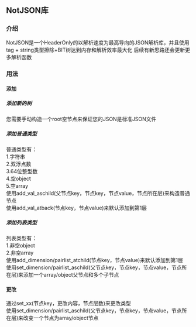 ## NotJSON库
### 介绍
NotJSON是一个HeaderOnly的以解析速度为最高导向的JSON解析库，并且使用tag + string类型擦除+BIT树达到内存和解析效率最大化
后续有新思路还会更新更多解析函数
### 用法
#### 添加
##### 添加新的树
您需要手动构造一个root空节点来保证您的JSON是标准JSON文件
##### 添加普通类型
普通类型有：\
	1.字符串 \
	2.双浮点数 \
	3.64位整型数 \
	4.空object \
	5.空array \
使用add_val_aschild(父节点key，节点key，节点value，节点所在层)来构造普通节点 \
使用add_val_atback(节点key，节点value)来默认添加到第1层
##### 添加列表类型
列表类型有：\
	1.非空object \
	2.非空array	\
使用add_dimension/pairlist_atchild(节点key，节点value)来默认添加到第1层 \
使用set_dimension/pairlist_aschild(父节点key，节点key，节点value，节点所在层)来添加一个array/object父节点和多个子节点
#### 更改
通过set_xx(节点key，更改内容，节点层数)来更改类型 \
使用set_dimension/pairlist_aschild(父节点key，节点key，节点value，节点所在层)来改变一个节点为array/object节点